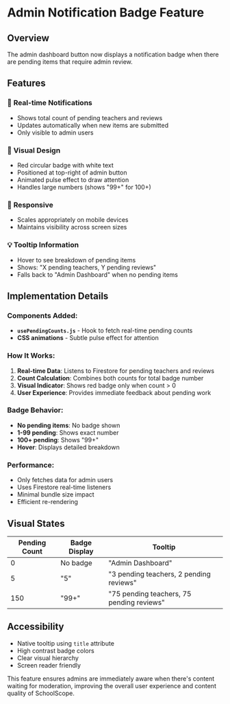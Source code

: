 # Admin Notification Badge Feature

## Overview
The admin dashboard button now displays a notification badge when there are pending items that require admin review.

## Features

### 🔔 **Real-time Notifications**
- Shows total count of pending teachers and reviews
- Updates automatically when new items are submitted
- Only visible to admin users

### 🎨 **Visual Design**
- Red circular badge with white text
- Positioned at top-right of admin button
- Animated pulse effect to draw attention
- Handles large numbers (shows "99+" for 100+)

### 📱 **Responsive**
- Scales appropriately on mobile devices
- Maintains visibility across screen sizes

### 💡 **Tooltip Information**
- Hover to see breakdown of pending items
- Shows: "X pending teachers, Y pending reviews"
- Falls back to "Admin Dashboard" when no pending items

## Implementation Details

### Components Added:
- **`usePendingCounts.js`** - Hook to fetch real-time pending counts
- **CSS animations** - Subtle pulse effect for attention

### How It Works:
1. **Real-time Data**: Listens to Firestore for pending teachers and reviews
2. **Count Calculation**: Combines both counts for total badge number
3. **Visual Indicator**: Shows red badge only when count > 0
4. **User Experience**: Provides immediate feedback about pending work

### Badge Behavior:
- **No pending items**: No badge shown
- **1-99 pending**: Shows exact number
- **100+ pending**: Shows "99+"
- **Hover**: Displays detailed breakdown

### Performance:
- Only fetches data for admin users
- Uses Firestore real-time listeners
- Minimal bundle size impact
- Efficient re-rendering

## Visual States

| Pending Count | Badge Display | Tooltip |
|--------------|---------------|---------|
| 0 | No badge | "Admin Dashboard" |
| 5 | "5" | "3 pending teachers, 2 pending reviews" |
| 150 | "99+" | "75 pending teachers, 75 pending reviews" |

## Accessibility
- Native tooltip using `title` attribute
- High contrast badge colors
- Clear visual hierarchy
- Screen reader friendly

This feature ensures admins are immediately aware when there's content waiting for moderation, improving the overall user experience and content quality of SchoolScope.

